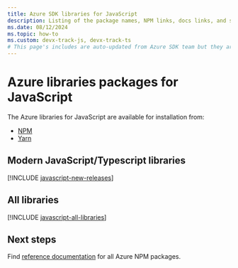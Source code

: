 ```yaml
---
title: Azure SDK libraries for JavaScript
description: Listing of the package names, NPM links, docs links, and source code links for all libraries in the Azure SDK for JavaScript.
ms.date: 08/12/2024
ms.topic: how-to
ms.custom: devx-track-js, devx-track-ts
# This page's includes are auto-updated from Azure SDK team but they aren't changing this file's date.
---
```


# Azure libraries packages for JavaScript

The Azure libraries for JavaScript are available for installation from:
* [NPM](https://www.npmjs.com/)
* [Yarn](https://yarnpkg.com/)

## Modern JavaScript/Typescript libraries

[!INCLUDE [javascript-new-releases](../includes/javascript-new.md)]

## All libraries

[!INCLUDE [javascript-all-libraries](../includes/javascript-all.md)]

## Next steps

Find [reference documentation](/javascript/api/overview/azure/) for all Azure NPM packages.
